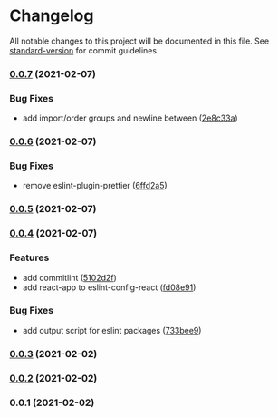 # Changelog

All notable changes to this project will be documented in this file. See [standard-version](https://github.com/conventional-changelog/standard-version) for commit guidelines.

### [0.0.7](https://github.com/HackGT/config/compare/v0.0.6...v0.0.7) (2021-02-07)


### Bug Fixes

* add import/order groups and newline between ([2e8c33a](https://github.com/HackGT/config/commit/2e8c33a54aa8f40c50472a10e35fc20b13fc8077))

### [0.0.6](https://github.com/HackGT/config/compare/v0.0.5...v0.0.6) (2021-02-07)


### Bug Fixes

* remove eslint-plugin-prettier ([6ffd2a5](https://github.com/HackGT/config/commit/6ffd2a563886ed8d37ce4ce34ace3ac593f2802f))

### [0.0.5](https://github.com/HackGT/config/compare/v0.0.4...v0.0.5) (2021-02-07)

### [0.0.4](https://github.com/HackGT/config/compare/v0.0.3...v0.0.4) (2021-02-07)


### Features

* add commitlint ([5102d2f](https://github.com/HackGT/config/commit/5102d2ffb3b61622acb8b06f89e5ff981191e529))
* add react-app to eslint-config-react ([fd08e91](https://github.com/HackGT/config/commit/fd08e91147b641f5467ddafebaa733671d981244))


### Bug Fixes

* add output script for eslint packages ([733bee9](https://github.com/HackGT/config/commit/733bee953d940ca57a6e44eb3bc0ece4c28a3cd0))

### [0.0.3](https://github.com/HackGT/config/compare/v0.0.2...v0.0.3) (2021-02-02)

### [0.0.2](https://github.com/HackGT/config/compare/v0.0.1...v0.0.2) (2021-02-02)

### 0.0.1 (2021-02-02)
